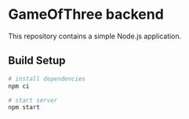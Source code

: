 # GameOfThree backend

This repository contains a simple Node.js application.

## Build Setup

``` bash
# install dependencies
npm ci

# start server
npm start
```


